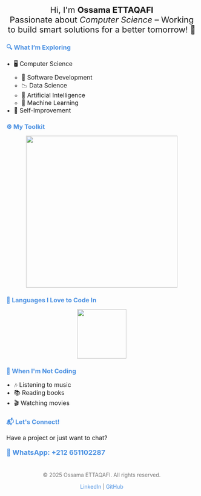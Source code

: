 <p style="text-align: center; font-size: 22px; margin-bottom: 20px;">
  Hi, I'm <strong>Ossama ETTAQAFI</strong><br>
  Passionate about <em>Computer Science</em> – Working to build smart solutions for a better tomorrow! 🚀
</p>

<!-- Interests Section -->
<h3 style="color: #4a90e2; margin-bottom: 10px;">🔍 What I’m Exploring</h3>
<ul style="padding-left: 20px; margin-bottom: 20px; font-size: 16px;">
  <li>🖥️ Computer Science
    <ul style="padding-left: 20px; margin-top: 10px;">
      <li>📝 Software Development</li>
      <li>📉 Data Science</li>
      <li>🧠 Artificial Intelligence</li>
      <li>🚀 Machine Learning</li>
    </ul>
  </li>
  <li>🌟 Self-Improvement</li>
</ul>

<!-- Skills Section -->
<h3 style="color: #4a90e2; margin-bottom: 10px;">⚙ My Toolkit</h3>
<p style="text-align: center; margin-bottom: 20px;">
  <a href="https://skillicons.dev">
    <img src="https://skillicons.dev/icons?i=git,docker,linux,html,css,js,typescript,react,angular,bootstrap,python,java,c,flask,php,laravel,mysql,mongodb,postman,opencv" width="400" />
  </a>
</p>

<!-- Programming Languages Section -->
<h3 style="color: #4a90e2; margin-bottom: 10px;">💙 Languages I Love to Code In</h3>
<p style="text-align: center; margin-bottom: 20px;">
  <a href="https://skillicons.dev">
    <img src="https://skillicons.dev/icons?i=python,js,java,c,php" width="130" />
  </a>
</p>

<!-- Hobbies Section -->
<h3 style="color: #4a90e2; margin-bottom: 10px;">🎨 When I'm Not Coding</h3>
<ul style="padding-left: 20px; margin-bottom: 20px; font-size: 16px;">
  <li>🎶 Listening to music</li>
  <li>📚 Reading books</li>
  <li>🎬 Watching movies</li>
</ul>

<!-- Contact Section -->
<h3 style="color: #4a90e2; margin-bottom: 10px;">📬 Let's Connect!</h3>
<p style="font-size: 16px; margin-bottom: 10px;">Have a project or just want to chat?</p>
<p style="font-size: 18px; font-weight: bold; color: #4a90e2; margin-bottom: 20px;">📱 WhatsApp: +212 651102287</p>

<!-- Footer Section -->
<footer style="text-align: center; margin-top: 40px; font-size: 14px; color: #777;">
  <p>© 2025 Ossama ETTAQAFI. All rights reserved.</p>
  <p>
    <a href="https://linkedin.com/in/ossama-ettaqafi" style="color: #4a90e2; text-decoration: none;">LinkedIn</a> | 
    <a href="https://github.com/imossama" style="color: #4a90e2; text-decoration: none;">GitHub</a>
  </p>
</footer>
